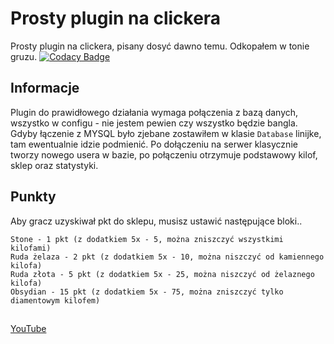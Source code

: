# Prosty plugin na clickera

Prosty plugin na clickera, pisany dosyć dawno temu. Odkopałem w tonie gruzu.
[![Codacy Badge](https://app.codacy.com/project/badge/Grade/e5cd16ef4c574a7d9387555462847382)](https://www.codacy.com/manual/meffciu/meffoClicker?utm_source=github.com&amp;utm_medium=referral&amp;utm_content=meffciu/meffoClicker&amp;utm_campaign=Badge_Grade)

## Informacje

Plugin do prawidłowego działania wymaga połączenia z bazą danych, wszystko w configu - nie jestem pewien czy wszystko będzie bangla. Gdyby łączenie z MYSQL było zjebane zostawiłem w klasie `Database` linijke, tam ewentualnie idzie podmienić. Po dołączeniu na serwer klasycznie tworzy nowego usera w bazie, po połączeniu otrzymuje podstawowy kilof, sklep oraz statystyki.

## Punkty

Aby gracz uzyskiwał pkt do sklepu, musisz ustawić następujące bloki..
```
Stone - 1 pkt (z dodatkiem 5x - 5, można zniszczyć wszystkimi kilofami)
Ruda żelaza - 2 pkt (z dodatkiem 5x - 10, można niszczyć od kamiennego kilofa)
Ruda złota - 5 pkt (z dodatkiem 5x - 25, można niszczyć od żelaznego kilofa)
Obsydian - 15 pkt (z dodatkiem 5x - 75, można zniszczyć tylko diamentowym kilofem)

```
## 
[YouTube](https://www.youtube.com/channel/UCSrGl2tsAx4wd6hKXRlcQVA)

